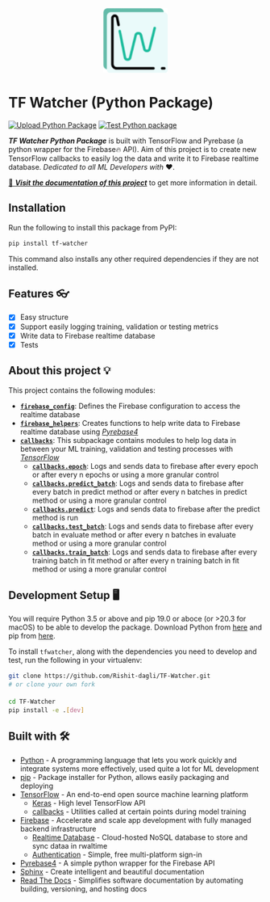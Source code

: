 <p align="center">
  <img src="../media/logo.png" height="128"/>
</p>


# TF Watcher (Python Package)

[![Upload Python Package](https://github.com/Rishit-dagli/TF-Watcher/actions/workflows/python-publish.yml/badge.svg?branch=main)](https://github.com/Rishit-dagli/TF-Watcher/actions/workflows/python-publish.yml)
[![Test Python package](https://github.com/Rishit-dagli/TF-Watcher/actions/workflows/tests.yml/badge.svg?branch=main)](https://github.com/Rishit-dagli/TF-Watcher/actions/workflows/tests.yml)

_**TF Watcher Python Package**_ is built with TensorFlow and Pyrebase (a python wrapper for the Firebase🔥 API). 
Aim of this project is to create new TensorFlow callbacks to easily log the data and write it to Firebase realtime database. 
_Dedicated to all ML Developers with_ ❤️.

[📄 _**Visit the documentation of this project**_](https://rishit-dagli.github.io/TF-Watcher/) to get more information in detail.

## Installation

Run the following to install this package from PyPI:

```sh
pip install tf-watcher
```

This command also installs any other required dependencies if they are not installed.

## Features 👓

- [x] Easy structure
- [x] Support easily logging training, validation or testing metrics
- [x] Write data to Firebase realtime database
- [x] Tests

## About this project 💡

This project contains the following modules:

- [**`firebase_config`**](/firebase_config.py): Defines the Firebase configuration to access the realtime database
- [**`firebase_helpers`**](/firebase_helpers.py): Creates functions to help write data to Firebase realtime database using [_Pyrebase4_](https://github.com/nhorvath/Pyrebase4)
- [**`callbacks`**](/callbacks): This subpackage contains modules to help log data in between your ML training, validation and testing processes with [_TensorFlow_](http://tensorflow.org/)
    - [**`callbacks.epoch`**](/callbacks/epoch.py): Logs and sends data to firebase after every epoch or after every n epochs or using a more granular control
    - [**`callbacks.predict_batch`**](/callbacks/predict_batch.py): Logs and sends data to firebase after every batch in predict method or after every n batches in predict method or using a more granular control
    - [**`callbacks.predict`**](/callbacks/predict.py): Logs and sends data to firebase after the predict method is run
    - [**`callbacks.test_batch`**](/callbacks/test_batch.py): Logs and sends data to firebase after every batch in evaluate method or after every n batches in evaluate method or using a more granular control
    - [**`callbacks.train_batch`**](/callbacks/train_batch.py): Logs and sends data to firebase after every training batch in fit method or after every n training batch in fit method or using a more granular control

## Development Setup 🖥️

You will require Python 3.5 or above and pip 19.0 or aboce (or >20.3 for macOS) to be able to develop the package. Download Python from [here](https://www.python.org/downloads/) and pip from [here](https://pip.pypa.io/en/stable/installation/).

To install `tfwatcher`, along with the dependencies you need to develop and test, run the following in your virtualenv:

```sh
git clone https://github.com/Rishit-dagli/TF-Watcher.git
# or clone your own fork

cd TF-Watcher
pip install -e .[dev]
```

## Built with 🛠

- [Python](https://www.python.org/) - A programming language that lets you work quickly and integrate systems more effectively, used quite a lot for ML development
- [pip](https://pip.pypa.io/en/stable/) - Package installer for Python, allows easily packaging and deploying
- [TensorFlow](https://www.tensorflow.org/) - An end-to-end open source machine learning platform
  - [Keras](https://keras.io/) - High level TensorFlow API
  - [callbacks](https://www.tensorflow.org/api_docs/python/tf/keras/callbacks) - Utilities called at certain points during model training
- [Firebase](https://firebase.google.com/) - Accelerate and scale app development with fully managed backend infrastructure
  - [Realtime Database](https://firebase.google.com/products/realtime-database) - Cloud-hosted NoSQL database to store and sync dataa in rwaltime
  - [Authentication](https://firebase.google.com/products/auth) - Simple, free multi-platform sign-in
- [Pyrebase4](https://github.com/nhorvath/Pyrebase4) - A simple python wrapper for the Firebase API
- [Sphinx](https://www.sphinx-doc.org/en/master/) - Create intelligent and beautiful documentation
- [Read The Docs](https://readthedocs.org/) - Simplifies software documentation by automating building, versioning, and hosting docs
